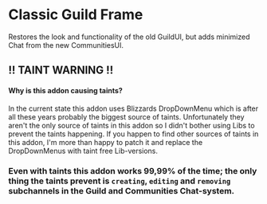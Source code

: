 # Classic Guild Frame

Restores the look and functionality of the old GuildUI, but adds minimized Chat from the new CommunitiesUI.

## !! TAINT WARNING !!
#### Why is this addon causing taints?
In the current state this addon uses Blizzards DropDownMenu which is after all these years probably the biggest source of taints. Unfortunately they aren't the only source of taints in this addon so I didn't bother using Libs to prevent the taints happening. If you happen to find other sources of taints in this addon, I'm more than happy to patch it and replace the DropDownMenus with taint free Lib-versions.
### Even with taints this addon works 99,99% of the time; the only thing the taints prevent is `creating`, `editing` and `removing` subchannels in the Guild and Communities Chat-system.